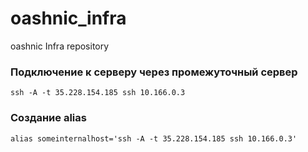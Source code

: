 # oashnic_infra
oashnic Infra repository

### Подключение к серверу через промежуточный сервер

```
ssh -A -t 35.228.154.185 ssh 10.166.0.3
```

### Создание alias

```
alias someinternalhost='ssh -A -t 35.228.154.185 ssh 10.166.0.3'
```
